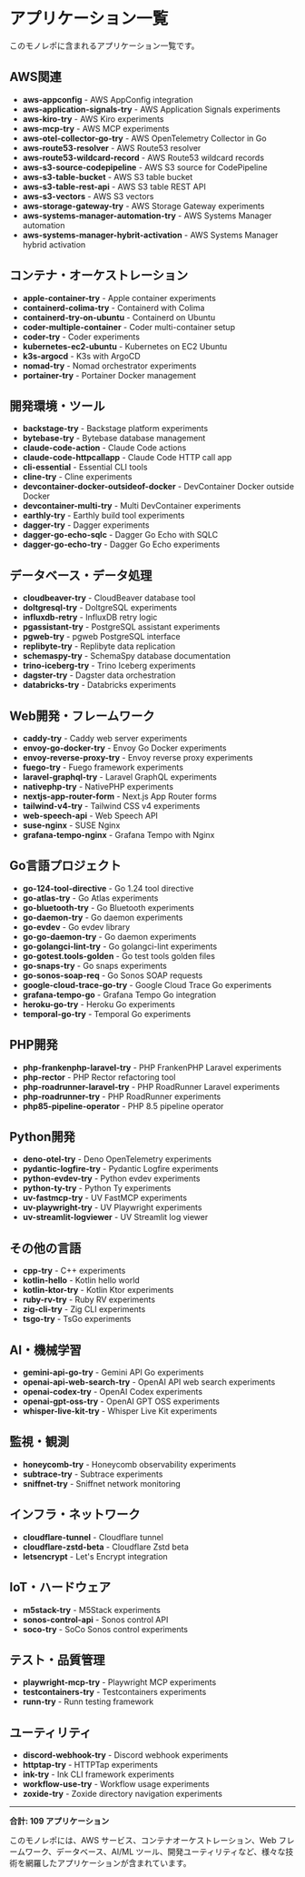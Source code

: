 # アプリケーション一覧

このモノレポに含まれるアプリケーション一覧です。

## AWS関連
- **aws-appconfig** - AWS AppConfig integration
- **aws-application-signals-try** - AWS Application Signals experiments
- **aws-kiro-try** - AWS Kiro experiments
- **aws-mcp-try** - AWS MCP experiments
- **aws-otel-collector-go-try** - AWS OpenTelemetry Collector in Go
- **aws-route53-resolver** - AWS Route53 resolver
- **aws-route53-wildcard-record** - AWS Route53 wildcard records
- **aws-s3-source-codepipeline** - AWS S3 source for CodePipeline
- **aws-s3-table-bucket** - AWS S3 table bucket
- **aws-s3-table-rest-api** - AWS S3 table REST API
- **aws-s3-vectors** - AWS S3 vectors
- **aws-storage-gateway-try** - AWS Storage Gateway experiments
- **aws-systems-manager-automation-try** - AWS Systems Manager automation
- **aws-systems-manager-hybrit-activation** - AWS Systems Manager hybrid activation

## コンテナ・オーケストレーション
- **apple-container-try** - Apple container experiments
- **containerd-colima-try** - Containerd with Colima
- **containerd-try-on-ubuntu** - Containerd on Ubuntu
- **coder-multiple-container** - Coder multi-container setup
- **coder-try** - Coder experiments
- **kubernetes-ec2-ubuntu** - Kubernetes on EC2 Ubuntu
- **k3s-argocd** - K3s with ArgoCD
- **nomad-try** - Nomad orchestrator experiments
- **portainer-try** - Portainer Docker management

## 開発環境・ツール
- **backstage-try** - Backstage platform experiments
- **bytebase-try** - Bytebase database management
- **claude-code-action** - Claude Code actions
- **claude-code-httpcallapp** - Claude Code HTTP call app
- **cli-essential** - Essential CLI tools
- **cline-try** - Cline experiments
- **devcontainer-docker-outsideof-docker** - DevContainer Docker outside Docker
- **devcontainer-multi-try** - Multi DevContainer experiments
- **earthly-try** - Earthly build tool experiments
- **dagger-try** - Dagger experiments
- **dagger-go-echo-sqlc** - Dagger Go Echo with SQLC
- **dagger-go-echo-try** - Dagger Go Echo experiments

## データベース・データ処理
- **cloudbeaver-try** - CloudBeaver database tool
- **doltgresql-try** - DoltgreSQL experiments
- **influxdb-retry** - InfluxDB retry logic
- **pgassistant-try** - PostgreSQL assistant experiments
- **pgweb-try** - pgweb PostgreSQL interface
- **replibyte-try** - Replibyte data replication
- **schemaspy-try** - SchemaSpy database documentation
- **trino-iceberg-try** - Trino Iceberg experiments
- **dagster-try** - Dagster data orchestration
- **databricks-try** - Databricks experiments

## Web開発・フレームワーク
- **caddy-try** - Caddy web server experiments
- **envoy-go-docker-try** - Envoy Go Docker experiments
- **envoy-reverse-proxy-try** - Envoy reverse proxy experiments
- **fuego-try** - Fuego framework experiments
- **laravel-graphql-try** - Laravel GraphQL experiments
- **nativephp-try** - NativePHP experiments
- **nextjs-app-router-form** - Next.js App Router forms
- **tailwind-v4-try** - Tailwind CSS v4 experiments
- **web-speech-api** - Web Speech API
- **suse-nginx** - SUSE Nginx
- **grafana-tempo-nginx** - Grafana Tempo with Nginx

## Go言語プロジェクト
- **go-124-tool-directive** - Go 1.24 tool directive
- **go-atlas-try** - Go Atlas experiments
- **go-bluetooth-try** - Go Bluetooth experiments
- **go-daemon-try** - Go daemon experiments
- **go-evdev** - Go evdev library
- **go-go-daemon-try** - Go daemon experiments
- **go-golangci-lint-try** - Go golangci-lint experiments
- **go-gotest.tools-golden** - Go test tools golden files
- **go-snaps-try** - Go snaps experiments
- **go-sonos-soap-req** - Go Sonos SOAP requests
- **google-cloud-trace-go-try** - Google Cloud Trace Go experiments
- **grafana-tempo-go** - Grafana Tempo Go integration
- **heroku-go-try** - Heroku Go experiments
- **temporal-go-try** - Temporal Go experiments

## PHP開発
- **php-frankenphp-laravel-try** - PHP FrankenPHP Laravel experiments
- **php-rector** - PHP Rector refactoring tool
- **php-roadrunner-laravel-try** - PHP RoadRunner Laravel experiments
- **php-roadrunner-try** - PHP RoadRunner experiments
- **php85-pipeline-operator** - PHP 8.5 pipeline operator

## Python開発
- **deno-otel-try** - Deno OpenTelemetry experiments
- **pydantic-logfire-try** - Pydantic Logfire experiments
- **python-evdev-try** - Python evdev experiments
- **python-ty-try** - Python Ty experiments
- **uv-fastmcp-try** - UV FastMCP experiments
- **uv-playwright-try** - UV Playwright experiments
- **uv-streamlit-logviewer** - UV Streamlit log viewer

## その他の言語
- **cpp-try** - C++ experiments
- **kotlin-hello** - Kotlin hello world
- **kotlin-ktor-try** - Kotlin Ktor experiments
- **ruby-rv-try** - Ruby RV experiments
- **zig-cli-try** - Zig CLI experiments
- **tsgo-try** - TsGo experiments

## AI・機械学習
- **gemini-api-go-try** - Gemini API Go experiments
- **openai-api-web-search-try** - OpenAI API web search experiments
- **openai-codex-try** - OpenAI Codex experiments
- **openai-gpt-oss-try** - OpenAI GPT OSS experiments
- **whisper-live-kit-try** - Whisper Live Kit experiments

## 監視・観測
- **honeycomb-try** - Honeycomb observability experiments
- **subtrace-try** - Subtrace experiments
- **sniffnet-try** - Sniffnet network monitoring

## インフラ・ネットワーク
- **cloudflare-tunnel** - Cloudflare tunnel
- **cloudflare-zstd-beta** - Cloudflare Zstd beta
- **letsencrypt** - Let's Encrypt integration

## IoT・ハードウェア
- **m5stack-try** - M5Stack experiments
- **sonos-control-api** - Sonos control API
- **soco-try** - SoCo Sonos control experiments

## テスト・品質管理
- **playwright-mcp-try** - Playwright MCP experiments
- **testcontainers-try** - Testcontainers experiments
- **runn-try** - Runn testing framework

## ユーティリティ
- **discord-webhook-try** - Discord webhook experiments
- **httptap-try** - HTTPTap experiments
- **ink-try** - Ink CLI framework experiments
- **workflow-use-try** - Workflow usage experiments
- **zoxide-try** - Zoxide directory navigation experiments

---

**合計: 109 アプリケーション**

このモノレポには、AWS サービス、コンテナオーケストレーション、Web フレームワーク、データベース、AI/ML ツール、開発ユーティリティなど、様々な技術を網羅したアプリケーションが含まれています。